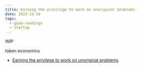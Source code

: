 ```yaml
---
title: Earning the privilege to work on unoriginal problems˝
date: 2023-12-18
tags:
  - good-readings
  - startup
---
```


WIP

token economics

- [Earning the privilege to work on unoriginal problems](https://landmines.substack.com/p/earning-the-privilege-to-work-on)
